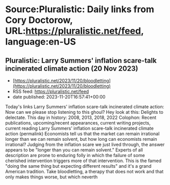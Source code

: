# Source:Pluralistic: Daily links from Cory Doctorow, URL:https://pluralistic.net/feed, language:en-US

## Pluralistic: Larry Summers' inflation scare-talk incinerated climate action (20 Nov 2023)
 - [https://pluralistic.net/2023/11/20/bloodletting](https://pluralistic.net/2023/11/20/bloodletting)
 - RSS feed: https://pluralistic.net/feed
 - date published: 2023-11-20T16:57:41+00:00

Today's links Larry Summers' inflation scare-talk incinerated climate action: Now can we please stop listening to this ghoul? Hey look at this: Delights to delectate. This day in history: 2008, 2013, 2018, 2022 Colophon: Recent publications, upcoming/recent appearances, current writing projects, current reading Larry Summers' inflation scare-talk incinerated climate action (permalink) Economists tell us that the market can remain irrational longer than we can remain solvent, but how long can economists remain irrational? Judging from the inflation scare we just lived through, the answer appears to be "longer than you can remain solvent." Experts of all description are prone to enduring folly in which the failure of some cherished intervention triggers more of that intervention. This is the famed "doing the same thing but expecting different results" and it's a grand American tradition. Take bloodletting, a therapy that does not work and that only makes things worse, but which neverth

